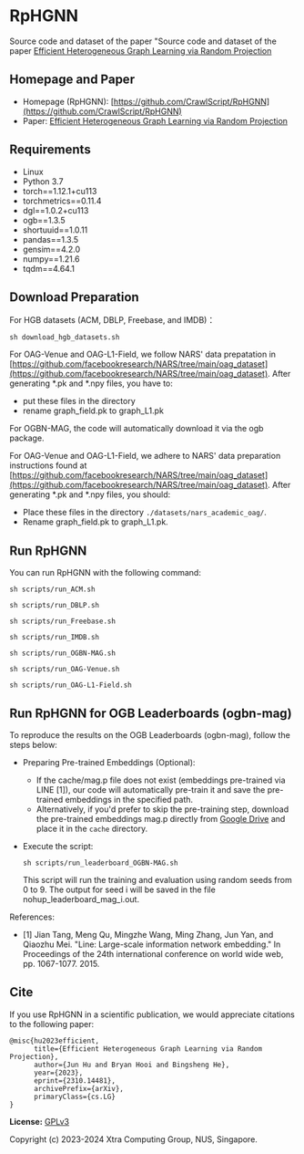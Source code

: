 # RpHGNN
Source code and dataset of the paper "Source code and dataset of the paper [Efficient Heterogeneous Graph Learning via Random Projection](https://arxiv.org/abs/2310.14481)



## Homepage and Paper

+ Homepage (RpHGNN): [https://github.com/CrawlScript/RpHGNN](https://github.com/CrawlScript/RpHGNN)
+ Paper: [Efficient Heterogeneous Graph Learning via Random Projection ](https://arxiv.org/abs/2310.14481) 




## Requirements

+ Linux
+ Python 3.7
+ torch==1.12.1+cu113
+ torchmetrics==0.11.4
+ dgl==1.0.2+cu113
+ ogb==1.3.5
+ shortuuid==1.0.11
+ pandas==1.3.5
+ gensim==4.2.0
+ numpy==1.21.6
+ tqdm==4.64.1


## Download Preparation

For HGB datasets (ACM, DBLP, Freebase, and IMDB)：

```shell
sh download_hgb_datasets.sh 
```

For OAG-Venue and OAG-L1-Field, we follow NARS' data prepatation in [https://github.com/facebookresearch/NARS/tree/main/oag_dataset](https://github.com/facebookresearch/NARS/tree/main/oag_dataset).
After generating *.pk and *.npy files, you have to:
- put these files in the directory 
- rename graph_field.pk to graph_L1.pk


For OGBN-MAG, the code will automatically download it via the ogb package.


For OAG-Venue and OAG-L1-Field, we adhere to NARS' data preparation instructions found at [https://github.com/facebookresearch/NARS/tree/main/oag_dataset](https://github.com/facebookresearch/NARS/tree/main/oag_dataset).
After generating *.pk and *.npy files, you should:
- Place these files in the directory `./datasets/nars_academic_oag/`.
- Rename graph_field.pk to graph_L1.pk.



## Run RpHGNN

You can run RpHGNN with the following command:
```shell
sh scripts/run_ACM.sh

sh scripts/run_DBLP.sh

sh scripts/run_Freebase.sh

sh scripts/run_IMDB.sh

sh scripts/run_OGBN-MAG.sh

sh scripts/run_OAG-Venue.sh

sh scripts/run_OAG-L1-Field.sh
```


## Run RpHGNN for OGB Leaderboards (ogbn-mag)

To reproduce the results on the OGB Leaderboards (ogbn-mag), follow the steps below:

- Preparing Pre-trained Embeddings (Optional):
    - If the cache/mag.p file does not exist (embeddings pre-trained via LINE [1]), our code will automatically pre-train it and save the pre-trained embeddings in the specified path.
    - Alternatively, if you'd prefer to skip the pre-training step, download the pre-trained embeddings mag.p directly from [Google Drive](https://drive.google.com/file/d/1Q7gD1xpmLeFJu5xWWY3nwa46cM8xYClH/view?usp=sharing) and place it in the `cache` directory.


- Execute the script:

    ```shell
    sh scripts/run_leaderboard_OGBN-MAG.sh
    ```
    
    This script will run the training and evaluation using random seeds from 0 to 9. The output for seed i will be saved in the file nohup_leaderboard_mag_i.out.


References:
- [1] Jian Tang, Meng Qu, Mingzhe Wang, Ming Zhang, Jun Yan, and Qiaozhu Mei. "Line: Large-scale information network embedding." In Proceedings of the 24th international conference on world wide web, pp. 1067-1077. 2015.



## Cite

If you use RpHGNN in a scientific publication, we would appreciate citations to the following paper:

```
@misc{hu2023efficient,
      title={Efficient Heterogeneous Graph Learning via Random Projection}, 
      author={Jun Hu and Bryan Hooi and Bingsheng He},
      year={2023},
      eprint={2310.14481},
      archivePrefix={arXiv},
      primaryClass={cs.LG}
}
```





__License:__ [GPLv3](https://www.gnu.org/licenses/gpl-3.0.en.html)

Copyright (c) 2023-2024 Xtra Computing Group, NUS, Singapore.


